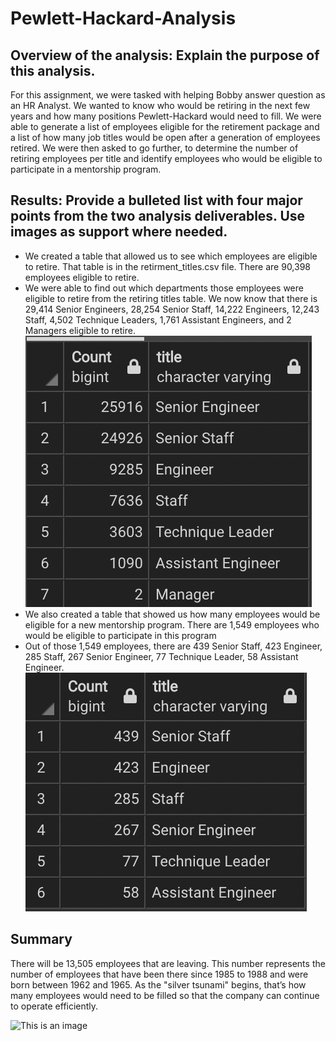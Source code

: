 # Pewlett-Hackard-Analysis
## Overview of the analysis: Explain the purpose of this analysis.
For this assignment, we were tasked with helping Bobby answer question as an HR Analyst. We wanted to know who would be retiring in the next few years and how many positions Pewlett-Hackard would need to fill. We were able to generate a list of employees eligible for the retirement package and a list of how many job titles would be open after a generation of employees retired. We were then asked to go further, to determine the number of retiring employees per title and identify employees who would be eligible to participate in a mentorship program.
## Results: Provide a bulleted list with four major points from the two analysis deliverables. Use images as support where needed.
* We created a table that allowed us to see which employees are eligible to retire. That table is in the retirment_titles.csv file. There are 90,398 employees eligible to retire.
* We were able to find out which departments those employees were eligible to retire from the retiring titles table. We now know that there is 29,414 Senior Engineers, 28,254 Senior Staff, 14,222 Engineers, 12,243 Staff, 4,502 Technique Leaders, 1,761 Assistant Engineers, and 2 Managers eligible to retire.
![This is an imag.](https://github.com/ricky7133/Pewlett-Hackard-Analysis/blob/main/retiring_titles_table.png)
* We also created a table that showed us how many employees would be eligible for a new mentorship program. There are 1,549 employees who would be eligible to participate in this program
* Out of those 1,549 employees, there are 439 Senior Staff, 423 Engineer, 285 Staff, 267 Senior Engineer, 77 Technique Leader, 58 Assistant Engineer.
![This is an image](https://github.com/ricky7133/Pewlett-Hackard-Analysis/blob/main/mentorship_eligibilty_table.png)
## Summary
There will be 13,505 employees that are leaving. This number represents the number of employees that have been there since 1985 to 1988 and were born between 1962 and 1965. As the "silver tsunami" begins, that’s how many employees would need to be filled so that the company can continue to operate efficiently.

![This is an image](https://github.com/ricky7133/Pewlett-Hackard-Analysis/commit/78ea03b41c1d0c27702cc3848291adc818e606f9)
